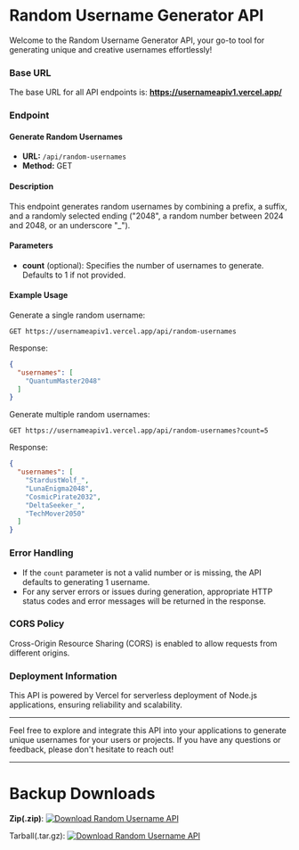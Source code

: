 

# Random Username Generator API

Welcome to the Random Username Generator API, your go-to tool for generating unique and creative usernames effortlessly!

### Base URL

The base URL for all API endpoints is: **https://usernameapiv1.vercel.app/**

### Endpoint

#### Generate Random Usernames

- **URL:** `/api/random-usernames`
- **Method:** GET

#### Description

This endpoint generates random usernames by combining a prefix, a suffix, and a randomly selected ending ("2048", a random number between 2024 and 2048, or an underscore "_").

#### Parameters

- **count** (optional): Specifies the number of usernames to generate. Defaults to 1 if not provided.

#### Example Usage

Generate a single random username:

```http
GET https://usernameapiv1.vercel.app/api/random-usernames
```

Response:

```json
{
  "usernames": [
    "QuantumMaster2048"
  ]
}
```

Generate multiple random usernames:

```http
GET https://usernameapiv1.vercel.app/api/random-usernames?count=5
```

Response:

```json
{
  "usernames": [
    "StardustWolf_",
    "LunaEnigma2048",
    "CosmicPirate2032",
    "DeltaSeeker_",
    "TechMover2050"
  ]
}
```

### Error Handling

- If the `count` parameter is not a valid number or is missing, the API defaults to generating 1 username.
- For any server errors or issues during generation, appropriate HTTP status codes and error messages will be returned in the response.

### CORS Policy

Cross-Origin Resource Sharing (CORS) is enabled to allow requests from different origins.

### Deployment Information

This API is powered by Vercel for serverless deployment of Node.js applications, ensuring reliability and scalability.

---

Feel free to explore and integrate this API into your applications to generate unique usernames for your users or projects. If you have any questions or feedback, please don't hesitate to reach out!

---
# Backup Downloads

**Zip(.zip)**: [![Download Random Username API](https://lelbois.nekoweb.org/download.svg)](https://github.com/randomusernameapi/randomusernameapi.github.io/raw/main/random-username-api.zip)

Tarball(.tar.gz): [![Download Random Username API](https://lelbois.nekoweb.org/download.svg)](https://github.com/randomusernameapi/randomusernameapi.github.io/raw/main/archive.tar.gz)
